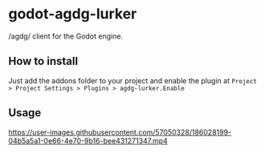 # godot-agdg-lurker
/agdg/ client for the Godot engine.

## How to install

Just add the addons folder to your project and enable the plugin at `Project > Project Settings > Plugins > agdg-lurker.Enable`

## Usage

https://user-images.githubusercontent.com/57050328/186028199-04b5a5a1-0e66-4e70-9b16-bee431271347.mp4
